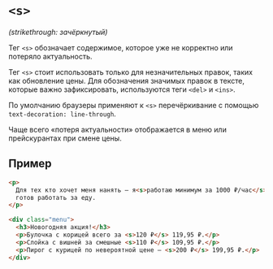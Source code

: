 # `<s>`

_(strikethrough: зачёркнутый)_

Тег `<s>` обозначает содержимое, которое уже не корректно или потеряло актуальность.

Тег `<s>` стоит использовать только для незначительных правок, таких как обновление цены. Для обозначения значимых правок в тексте, которые важно зафиксировать, используются теги `<del>` и `<ins>`.

По умолчанию браузеры применяют к `<s>` перечёркивание с помощью `text-decoration: line-through`.

Чаще всего «потеря актуальности» отображается в меню или прейскурантах при смене цены.

## Пример

```html
<p>
  Для тех кто хочет меня нанять — я<s>работаю минимум за 1000 ₽/час</s>
  готов работать за еду.
</p>

<div class="menu">
  <h3>Новогодняя акция!</h3>
  <p>Булочка с корицей всего за <s>120 ₽</s> 119,95 ₽.</p>
  <p>Слойка с вишней за смешные <s>110 ₽</s> 109,95 ₽.</p>
  <p>Пирог с курицей по невероятной цене — <s>200 ₽</s> 199,95 ₽.</p>
</div>
```
